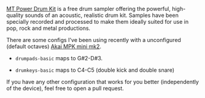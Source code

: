 [MT Power Drum Kit](https://www.powerdrumkit.com/) is a free drum sampler offering the powerful, high-quality sounds of an acoustic, realistic drum kit. Samples have been specially recorded and processed to make them ideally suited for use in pop, rock and metal productions.

There are some configs I've been using recently with a unconfigured (default octaves) [Akai MPK mini mk2](http://www.akaipro.com/products/keyboard-controllers/mpk-mini-mkii). 

- `drumpads-basic` maps to G#2-D#3.

- `drumkeys-basic` maps to C4-C5 (double kick and double snare)

If you have any other configuration that works for you better (independently of the device), feel free to open a pull request.